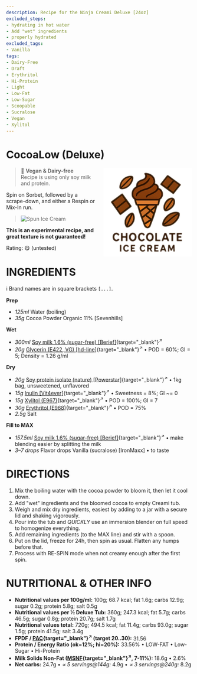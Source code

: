 ```yaml
---
description: Recipe for the Ninja Creami Deluxe [24oz]
excluded_steps:
- hydrating in hot water
- Add "wet" ingredients
- properly hydrated
excluded_tags:
- Vanilla
tags:
- Dairy-Free
- Draft
- Erythritol
- Hi-Protein
- Light
- Low-Fat
- Low-Sugar
- Scoopable
- Sucralose
- Vegan
- Xylitol
---
```

# CocoaLow (Deluxe)
<img style="float: right; margin-left: 1.5em;" width=240 alt="Logo" src="https://raw.githubusercontent.com/jhermann/ice-creamery/refs/heads/main/assets/chocolate-ice-cream-logo.png" />

> 🌿 **Vegan & Dairy-free**<br />Recipe is using only soy milk and protein.

Spin on Sorbet, followed by a scrape-down, and either a Respin or Mix-In run.

> <img width=360 alt="Spun Ice Cream" src="" class="zoomable" />

**This is an experimental recipe, and great texture is not guaranteed!**

Rating: 😋 (untested)

# INGREDIENTS

ℹ️ Brand names are in square brackets `[...]`.

**Prep**

  - _125ml_ Water (boiling)
  - _35g_ Cocoa Powder Organic 11% [Sevenhills]

**Wet**

  - _300ml_ [Soy milk 1.6% (sugar-free) \[Berief\]](/ice-creamery/info/ingredients/#soy-milk){target="_blank"}<sup>↗</sup>
  - _20g_ [Glycerin (E422, VG) \[hd-line\]](/ice-creamery/info/ingredients/#vegetable-glycerin-glycerol-vg-e422){target="_blank"}<sup>↗</sup> • POD = 60%; GI = 5; Density = 1.26 g/ml

**Dry**

  - _20g_ [Soy protein isolate (nature) \[Powerstar\]](/ice-creamery/info/ingredients/#soy-protein-isolate){target="_blank"}<sup>↗</sup> • 1kg bag, unsweetened, unflavored
  - _15g_ [Inulin \[Vit4ever\]](/ice-creamery/info/ingredients/#inulin){target="_blank"}<sup>↗</sup> • Sweetness = 8%; GI ~= 0
  - _15g_ [Xylitol (E967)](/ice-creamery/info/ingredients/#xylitol-e967){target="_blank"}<sup>↗</sup> • POD = 100%; GI = 7
  - _30g_ [Erythritol (E968)](/ice-creamery/info/ingredients/#erythritol-e968){target="_blank"}<sup>↗</sup> • POD = 75%
  - _2.5g_ Salt

**Fill to MAX**

  - _157.5ml_ [Soy milk 1.6% (sugar-free) \[Berief\]](/ice-creamery/info/ingredients/#soy-milk){target="_blank"}<sup>↗</sup> • make blending easier by splitting the milk
  - _3–7 drops_ Flavor drops Vanilla (sucralose) [IronMaxx] • to taste

# DIRECTIONS

 1. Mix the boiling water with the cocoa powder to bloom it, then let it cool down.
 1. Add "wet" ingredients and the bloomed cocoa to empty Creami tub.
 1. Weigh and mix dry ingredients, easiest by adding to a jar with a secure lid and shaking vigorously.
 1. Pour into the tub and *QUICKLY* use an immersion blender on full speed to homogenize everything.
 1. Add remaining ingredients (to the MAX line) and stir with a spoon.
 1. Put on the lid, freeze for 24h, then spin as usual. Flatten any humps before that.
 1. Process with RE-SPIN mode when not creamy enough after the first spin.

# NUTRITIONAL & OTHER INFO
- **Nutritional values per 100g/ml:** 100g; 68.7 kcal; fat 1.6g; carbs 12.9g; sugar 0.2g; protein 5.8g; salt 0.5g
- **Nutritional values per ½ Deluxe Tub:** 360g; 247.3 kcal; fat 5.7g; carbs 46.5g; sugar 0.8g; protein 20.7g; salt 1.7g
- **Nutritional values total:** 720g; 494.5 kcal; fat 11.4g; carbs 93.0g; sugar 1.5g; protein 41.5g; salt 3.4g
- **FPDF / [PAC](/ice-creamery/info/glossary/#potere-anti-congelante-pac){target="_blank"}<sup>↗</sup> (target 20..30):** 31.56
- **Protein / Energy Ratio (ok=12%; hi=20%):** 33.56% • LOW-FAT • Low-Sugar • Hi-Protein
- **Milk Solids Non-Fat ([MSNF](/ice-creamery/info/glossary/#milk-solids-not-fat-msnf){target="_blank"}<sup>↗</sup>, 7-11%):** 18.6g • 2.6%
- **Net carbs:** 24.7g • *∝ 5 servings@144g:* 4.9g • *∝ 3 servings@240g:* 8.2g
